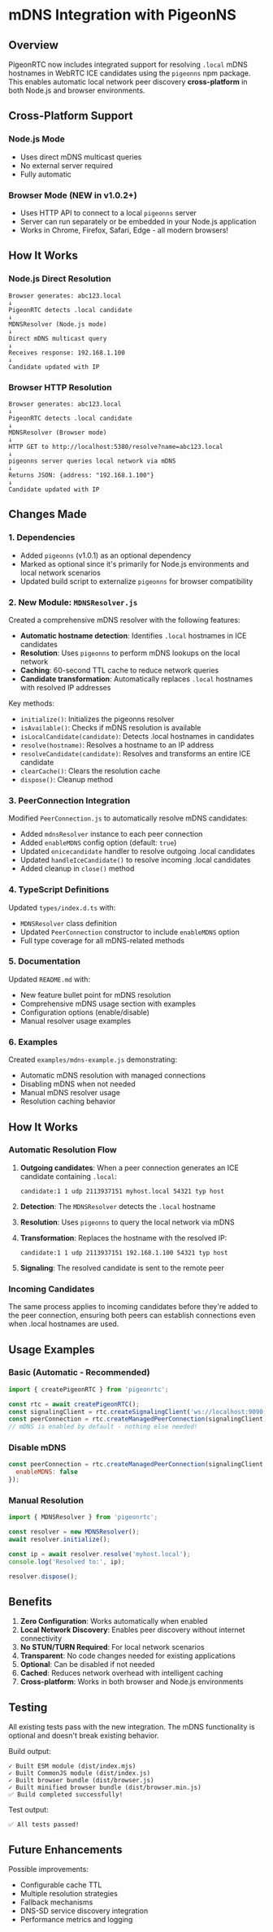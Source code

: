 # mDNS Integration with PigeonNS

## Overview

PigeonRTC now includes integrated support for resolving `.local` mDNS hostnames in WebRTC ICE candidates using the `pigeonns` npm package. This enables automatic local network peer discovery **cross-platform** in both Node.js and browser environments.

## Cross-Platform Support

### Node.js Mode
- Uses direct mDNS multicast queries
- No external server required
- Fully automatic

### Browser Mode (NEW in v1.0.2+)
- Uses HTTP API to connect to a local `pigeonns` server
- Server can run separately or be embedded in your Node.js application
- Works in Chrome, Firefox, Safari, Edge - all modern browsers!

## How It Works

### Node.js Direct Resolution
```
Browser generates: abc123.local
↓
PigeonRTC detects .local candidate
↓
MDNSResolver (Node.js mode)
↓
Direct mDNS multicast query
↓
Receives response: 192.168.1.100
↓
Candidate updated with IP
```

### Browser HTTP Resolution
```
Browser generates: abc123.local
↓
PigeonRTC detects .local candidate
↓
MDNSResolver (Browser mode)
↓
HTTP GET to http://localhost:5380/resolve?name=abc123.local
↓
pigeonns server queries local network via mDNS
↓
Returns JSON: {address: "192.168.1.100"}
↓
Candidate updated with IP
```

## Changes Made

### 1. Dependencies

- Added `pigeonns` (v1.0.1) as an optional dependency
- Marked as optional since it's primarily for Node.js environments and local network scenarios
- Updated build script to externalize `pigeonns` for browser compatibility

### 2. New Module: `MDNSResolver.js`

Created a comprehensive mDNS resolver with the following features:

- **Automatic hostname detection**: Identifies `.local` hostnames in ICE candidates
- **Resolution**: Uses `pigeonns` to perform mDNS lookups on the local network
- **Caching**: 60-second TTL cache to reduce network queries
- **Candidate transformation**: Automatically replaces `.local` hostnames with resolved IP addresses

Key methods:
- `initialize()`: Initializes the pigeonns resolver
- `isAvailable()`: Checks if mDNS resolution is available
- `isLocalCandidate(candidate)`: Detects .local hostnames in candidates
- `resolve(hostname)`: Resolves a hostname to an IP address
- `resolveCandidate(candidate)`: Resolves and transforms an entire ICE candidate
- `clearCache()`: Clears the resolution cache
- `dispose()`: Cleanup method

### 3. PeerConnection Integration

Modified `PeerConnection.js` to automatically resolve mDNS candidates:

- Added `mdnsResolver` instance to each peer connection
- Added `enableMDNS` config option (default: `true`)
- Updated `onicecandidate` handler to resolve outgoing .local candidates
- Updated `handleIceCandidate()` to resolve incoming .local candidates
- Added cleanup in `close()` method

### 4. TypeScript Definitions

Updated `types/index.d.ts` with:

- `MDNSResolver` class definition
- Updated `PeerConnection` constructor to include `enableMDNS` option
- Full type coverage for all mDNS-related methods

### 5. Documentation

Updated `README.md` with:

- New feature bullet point for mDNS resolution
- Comprehensive mDNS usage section with examples
- Configuration options (enable/disable)
- Manual resolver usage examples

### 6. Examples

Created `examples/mdns-example.js` demonstrating:

- Automatic mDNS resolution with managed connections
- Disabling mDNS when not needed
- Manual mDNS resolver usage
- Resolution caching behavior

## How It Works

### Automatic Resolution Flow

1. **Outgoing candidates**: When a peer connection generates an ICE candidate containing `.local`:
   ```
   candidate:1 1 udp 2113937151 myhost.local 54321 typ host
   ```

2. **Detection**: The `MDNSResolver` detects the `.local` hostname

3. **Resolution**: Uses `pigeonns` to query the local network via mDNS

4. **Transformation**: Replaces the hostname with the resolved IP:
   ```
   candidate:1 1 udp 2113937151 192.168.1.100 54321 typ host
   ```

5. **Signaling**: The resolved candidate is sent to the remote peer

### Incoming Candidates

The same process applies to incoming candidates before they're added to the peer connection, ensuring both peers can establish connections even when .local hostnames are used.

## Usage Examples

### Basic (Automatic - Recommended)

```javascript
import { createPigeonRTC } from 'pigeonrtc';

const rtc = await createPigeonRTC();
const signalingClient = rtc.createSignalingClient('ws://localhost:9090');
const peerConnection = rtc.createManagedPeerConnection(signalingClient);
// mDNS is enabled by default - nothing else needed!
```

### Disable mDNS

```javascript
const peerConnection = rtc.createManagedPeerConnection(signalingClient, {
  enableMDNS: false
});
```

### Manual Resolution

```javascript
import { MDNSResolver } from 'pigeonrtc';

const resolver = new MDNSResolver();
await resolver.initialize();

const ip = await resolver.resolve('myhost.local');
console.log('Resolved to:', ip);

resolver.dispose();
```

## Benefits

1. **Zero Configuration**: Works automatically when enabled
2. **Local Network Discovery**: Enables peer discovery without internet connectivity
3. **No STUN/TURN Required**: For local network scenarios
4. **Transparent**: No code changes needed for existing applications
5. **Optional**: Can be disabled if not needed
6. **Cached**: Reduces network overhead with intelligent caching
7. **Cross-platform**: Works in both browser and Node.js environments

## Testing

All existing tests pass with the new integration. The mDNS functionality is optional and doesn't break existing behavior.

Build output:
```
✓ Built ESM module (dist/index.mjs)
✓ Built CommonJS module (dist/index.js)
✓ Built browser bundle (dist/browser.js)
✓ Built minified browser bundle (dist/browser.min.js)
✅ Build completed successfully!
```

Test output:
```
✅ All tests passed!
```

## Future Enhancements

Possible improvements:
- Configurable cache TTL
- Multiple resolution strategies
- Fallback mechanisms
- DNS-SD service discovery integration
- Performance metrics and logging
